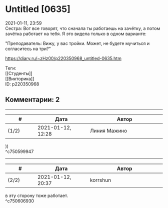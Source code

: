Untitled [0635]
===============

  
2021-01-11, 23:59  
 Сестра: Вот все говорят, что сначала ты работаешь на зачётку, а потом зачётка работает на тебя. Я это видела только в одном варианте:   
   
 "Преподаватель: Вижу, у вас тройки. Может, не будете мучиться и согласитесь на три?"   
  
<https://diary.ru/~zHz00/p220350968_untitled-0635.htm>  
  
Теги:  
[[Студенты]]  
[[Викторика]]  
ID: p220350968  


Комментарии: 2
--------------

  


---



|         #         |              Дата              |                     Автор                     |           ID           |
| --- | --- | --- | --- |
| (1/2) | 2021-01-12, 12:28 | Линия Мажино | c750599947 |

  
 ))   
 ^c750599947

---



|         #         |              Дата              |                     Автор                     |           ID           |
| --- | --- | --- | --- |
| (2/2) | 2021-01-12, 20:37 | korrshun | c750606930 |

  
 в эту сторону тоже работает.   
 ^c750606930
